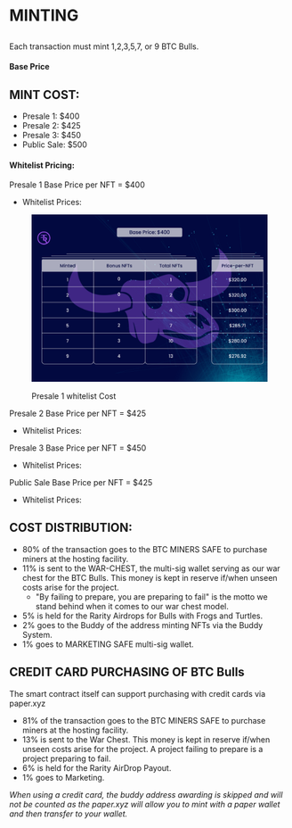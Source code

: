# MINTING

##

Each transaction must mint 1,2,3,5,7, or 9 BTC Bulls.&#x20;

#### Base Price

## MINT COST:

* Presale 1: $400
* Presale 2: $425
* Presale 3: $450
* Public Sale: $500

#### Whitelist Pricing:&#x20;

Presale 1 Base Price per NFT = $400

* Whitelist Prices:

<figure><img src="../../.gitbook/assets/designneded-01.jpg" alt=""><figcaption><p>Presale 1 whitelist Cost</p></figcaption></figure>

Presale 2 Base Price per NFT = $425

* Whitelist Prices:



Presale 3 Base Price per NFT = $450

* Whitelist Prices:





Public Sale Base Price per NFT = $425

* Whitelist Prices:

## COST DISTRIBUTION:&#x20;

* 80% of the transaction goes to the BTC MINERS SAFE to purchase miners at the hosting facility.&#x20;
* 11% is sent to the WAR-CHEST, the multi-sig wallet serving as our war chest for the BTC Bulls. This money is kept in reserve if/when unseen costs arise for the project.&#x20;
  * "By failing to prepare, you are preparing to fail" is the motto we stand behind when it comes to our war chest model.
* 5% is held for the Rarity Airdrops for Bulls with Frogs and Turtles.
* 2% goes to the Buddy of the address minting NFTs via the Buddy System.
* 1% goes to MARKETING SAFE multi-sig wallet.&#x20;

## CREDIT CARD PURCHASING OF BTC Bulls

The smart contract itself can support purchasing with credit cards via paper.xyz

* 81% of the transaction goes to the BTC MINERS SAFE to purchase miners at the hosting facility.&#x20;
* 13% is sent to the War Chest. This money is kept in reserve if/when unseen costs arise for the project. A project failing to prepare is a project preparing to fail.&#x20;
* 6% is held for the Rarity AirDrop Payout.
* 1% goes to Marketing.

_When using a credit card, the buddy address awarding is skipped and will not be counted as the paper.xyz will allow you to mint with a paper wallet and then transfer to your wallet._&#x20;
